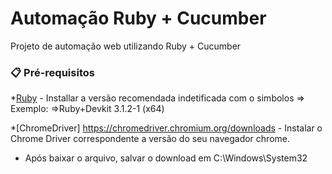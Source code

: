 # Automação Ruby + Cucumber

Projeto de automação web utilizando Ruby + Cucumber

### 📋 Pré-requisitos
*[Ruby](https://rubyinstaller.org/downloads/) - 
Installar a versão recomendada indetificada com o simbolos =>
Exemplo: =>Ruby+Devkit 3.1.2-1 (x64) 

*[ChromeDriver] https://chromedriver.chromium.org/downloads - Instalar o Chrome Driver correspondente a versão do seu navegador chrome.

- Após baixar o arquivo, salvar o download em C:\Windows\System32


